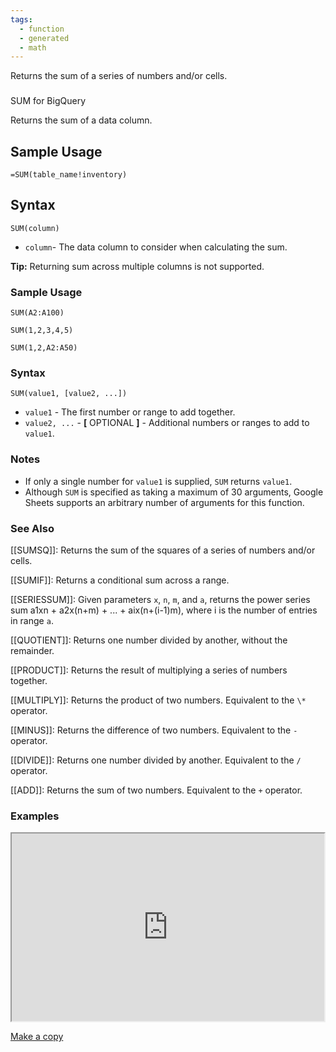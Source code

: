 ```yaml
---
tags:
  - function
  - generated
  - math
---
```


Returns the sum of a series of numbers and/or cells.

### 

SUM for BigQuery

Returns the sum of a data column.

Sample Usage
------------

`=SUM(table_name!inventory)`

Syntax
------

`SUM(column)`

* `column`- The data column to consider when calculating the sum.

**Tip:** Returning sum across multiple columns is not supported.

### Sample Usage

`SUM(A2:A100)`

`SUM(1,2,3,4,5)`

`SUM(1,2,A2:A50)`

### Syntax

`SUM(value1, [value2, ...])`

* `value1` - The first number or range to add together.
* `value2, ...` - **[** OPTIONAL **]** - Additional numbers or ranges to add to `value1`.

### Notes

* If only a single number for `value1` is supplied, `SUM` returns `value1`.
* Although `SUM` is specified as taking a maximum of 30 arguments, Google Sheets supports an arbitrary number of arguments for this function.

### See Also

[[SUMSQ]]: Returns the sum of the squares of a series of numbers and/or cells.

[[SUMIF]]: Returns a conditional sum across a range.

[[SERIESSUM]]: Given parameters `x`, `n`, `m`, and `a`, returns the power series sum a1xn + a2x(n+m) + ... + aix(n+(i-1)m), where i is the number of entries in range `a`.

[[QUOTIENT]]: Returns one number divided by another, without the remainder.

[[PRODUCT]]: Returns the result of multiplying a series of numbers together.

[[MULTIPLY]]: Returns the product of two numbers. Equivalent to the `\*` operator.

[[MINUS]]: Returns the difference of two numbers. Equivalent to the `-` operator.

[[DIVIDE]]: Returns one number divided by another. Equivalent to the `/` operator.

[[ADD]]: Returns the sum of two numbers. Equivalent to the `+` operator.

### Examples

<iframe height="300" src="https://docs.google.com/spreadsheet/pub?key=0As3tAuweYU9QdHBPcnExTWRZZFlLV2Vyc2E4VUtYbkE&amp;output=html" width="500"></iframe>

[Make a copy](https://docs.google.com/spreadsheets/d/1TWu3KtnbJba1TiJP0rJaiGzHF1lNT-AbTRBR0Fi_hH4/copy)